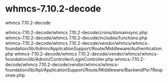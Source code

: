 # whmcs-7.10.2-decode
whmcs 7.10.2-decode


whmcs-7.10.2-decode/whmcs 7.10.2-decode/crons/domainsync.php 
whmcs-7.10.2-decode/whmcs 7.10.2-decode/includes/functions.php
whmcs-7.10.2-decode/whmcs 7.10.2-decode/vendor/whmcs/whmcs-foundation/lib/Admin/ApplicationSupport/Route/Middleware/Authentication.php
whmcs-7.10.2-decode/whmcs 7.10.2-decode/vendor/whmcs/whmcs-foundation/lib/Admin/Controller/LoginController.php
whmcs-7.10.2-decode/whmcs 7.10.2-decode/vendor/whmcs/whmcs-foundation/lib/Api/ApplicationSupport/Route/Middleware/BackendPsr7Response.php 

